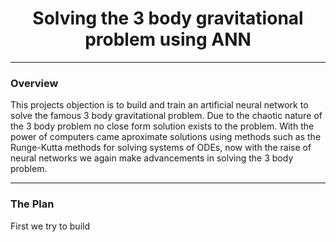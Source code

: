 <h1 align=center>Solving the 3 body gravitational problem using ANN</h1>

<hr>
<h3>Overview</h3>
<p>
  This projects objection is to build and train an artificial neural network to solve the famous 3 body gravitational problem. Due to the chaotic nature of the 3 body problem no close form solution exists to the problem. With the power of computers came aproximate solutions using methods such as the Runge-Kutta methods for solving systems of ODEs, now with the raise of neural networks we again make advancements in solving the 3 body problem.  
</p>

<hr>

<h3>The Plan</h3>
<p>
  First we try to build
</p>
